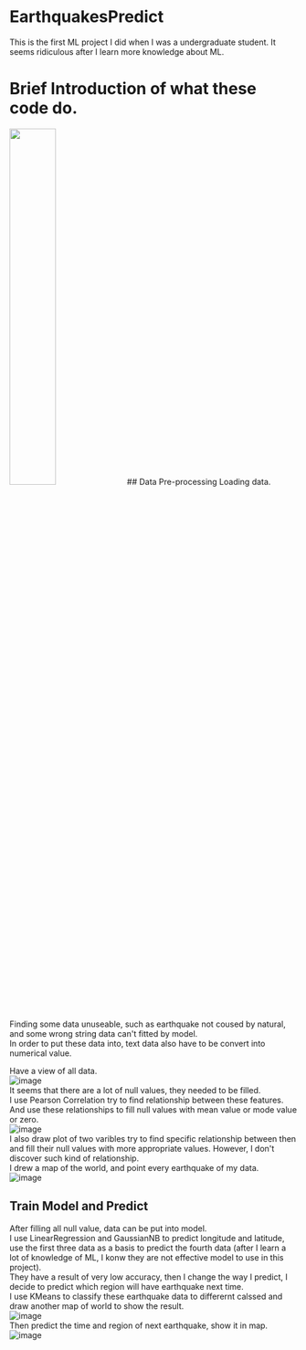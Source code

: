 # EarthquakesPredict
This is the first ML project I did when I was a undergraduate student. It seems ridiculous after I learn more knowledge about ML.
# Brief Introduction of what these code do.
<img src="https://github.com/Demoom/EarthquakesPredict/tree/master/Image/P5.PNG" width="40%" height="40%">
## Data Pre-processing
Loading data.<br>
Finding some data unuseable, such as earthquake not coused by natural, and some wrong string data can't fitted by model.<br>
In order to put these data into, text data also have to be convert into numerical value.<br>

Have a view of all data.<br>
![image](https://github.com/Demoom/EarthquakesPredict/tree/master/Image/P1.PNG)<br>
It seems that there are a lot of null values, they needed to be filled.<br>
I use Pearson Correlation try to find relationship between these features. And use these relationships to fill null values with mean value or mode value or zero.<br>
![image](https://github.com/Demoom/EarthquakesPredict/tree/master/Image/P2.png)<br>
I also draw plot of two varibles try to find specific relationship between then and fill their null values with more appropriate values. However, I don't discover such kind of relationship.<br>
I drew a map of the world, and point every earthquake of my data.<br>
![image](https://github.com/Demoom/EarthquakesPredict/tree/master/Image/P4.PNG)<br>

## Train Model and Predict
After filling all null value, data can be put into model.<br>
I use LinearRegression and GaussianNB to predict longitude and latitude, use the first three data as a basis to predict the fourth data (after I learn a lot of knowledge of ML, I konw they are not effective model to use in this project).<br>
They have a result of very low accuracy, then I change the way I predict, I decide to predict which region will have earthquake next time.<br>
I use KMeans to classify these earthquake data to differernt calssed and draw another map of world to show the result.<br>
![image](https://github.com/Demoom/EarthquakesPredict/tree/master/Image/P5.PNG)<br>
Then predict the time and region of next earthquake, show it in map.<br>
![image](https://github.com/Demoom/EarthquakesPredict/tree/master/Image/P6.PNG)<br>

